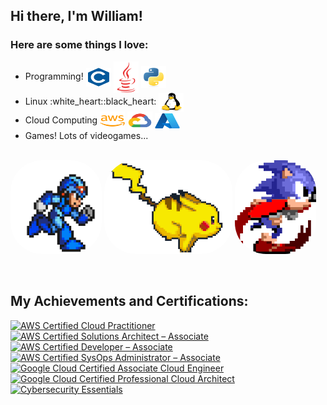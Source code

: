 ## Hi there, I'm William! <br>
### Here are some things I love:
<div>
  <ul>
    <li> 
      Programming! 
      <img align="center" height="30" width="40" src="https://raw.githubusercontent.com/devicons/devicon/master/icons/c/c-plain.svg">
      <img align="center" height="50" width="40" src="https://raw.githubusercontent.com/devicons/devicon/master/icons/java/java-plain.svg">
      <img align="center" height="35" width="40" src="https://raw.githubusercontent.com/devicons/devicon/master/icons/python/python-original.svg">
    </li>
    <li>
      Linux :white_heart::black_heart:
      <img align="center" height="30" width="40" src="https://raw.githubusercontent.com/devicons/devicon/master/icons/linux/linux-original.svg">
    </li>
    <li>
      Cloud Computing
      <img align="center" height="30" width="40" src="https://raw.githubusercontent.com/devicons/devicon/master/icons/amazonwebservices/amazonwebservices-plain-wordmark.svg">
      <img align="center" height="30" width="40" src="https://raw.githubusercontent.com/devicons/devicon/master/icons/googlecloud/googlecloud-original.svg">
      <img align="center" height="26" width="40" src="https://raw.githubusercontent.com/devicons/devicon/master/icons/azure/azure-original.svg">
    </li>
    <li>
      Games! Lots of videogames...
    </li>
  </ul>
</div>

<div style="display: inline_block"><br>
  <img align="center" alt="Megaman" height="150" style="border-radius:50px;" src="https://raw.githubusercontent.com/williamfp4/williamfp4/master/megaman.gif">
  <img align="center" alt="Pikachu" height="150" style="border-radius:50px;" src="https://raw.githubusercontent.com/williamfp4/williamfp4/master/pikachu-running.gif">
  <img align="center" alt="Sonic" height="150" width="130" style="border-radius:50px;" src="https://raw.githubusercontent.com/williamfp4/williamfp4/master/sonic-running.gif">
</div> <br><br>

## My Achievements and Certifications:

<a href="https://www.credly.com/badges/77751712-95c0-4ee2-85d8-76799841df3a" target="_blank"> <img width="110" alt="AWS Certified Cloud Practitioner" src="https://images.credly.com/size/110x110/images/00634f82-b07f-4bbd-a6bb-53de397fc3a6/image.png"> </a>
<a href="https://www.credly.com/badges/cfceaf26-8dc6-4b82-bdb8-4d73ae99cc57" target="_blank"> <img width="110" alt="AWS Certified Solutions Architect – Associate" src="https://images.credly.com/size/680x680/images/0e284c3f-5164-4b21-8660-0d84737941bc/image.png"> </a>
<a href="https://www.credly.com/badges/e3e7d0de-9d87-4c4d-a661-bc55d63dbdd0" target="_blank"> <img width="110" alt="AWS Certified Developer – Associate" src="https://images.credly.com/size/340x340/images/b9feab85-1a43-4f6c-99a5-631b88d5461b/image.png"> </a>
<a href="https://www.credly.com/badges/cf0a4db4-a9f5-42d5-879a-0038bcd95230" target="_blank"> <img width="110" alt="AWS Certified SysOps Administrator – Associate" src="https://images.credly.com/images/f0d3fbb9-bfa7-4017-9989-7bde8eaf42b1/image.png"> </a>
<a href="https://www.credly.com/badges/1c584fa3-10c2-4cb3-b34c-a96190ba80fc" target="_blank"> <img width="110" alt="Google Cloud Certified Associate Cloud Engineer" src="https://images.credly.com/size/340x340/images/08096465-cbfc-4c3e-93e5-93c5aa61f23e/image.png"> </a>
<a href="https://www.credly.com/badges/dce3f14f-2d83-40ea-8fda-a9f3f852ee6a" target="_blank"> <img width="110" alt="Google Cloud Certified Professional Cloud Architect" src="https://images.credly.com/size/340x340/images/71c579e0-51fd-4247-b493-d2fa8167157a/image.png"> </a>
<a href="https://www.credly.com/badges/a29de511-901a-47e6-be13-66defd0d7209" target="_blank"> <img width="110" alt="Cybersecurity Essentials" src="https://images.credly.com/size/680x680/images/054913b2-e271-49a2-a1a4-9bf1c1f9a404/CyberEssentials.png"> </a>
